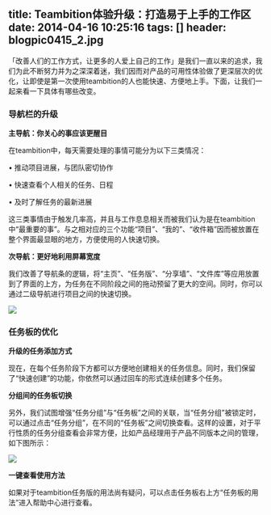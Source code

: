 title: Teambition体验升级：打造易于上手的工作区
date: 2014-04-16 10:25:16
tags: []
header: blogpic0415_2.jpg
---
「改善人们的工作方式，让更多的人爱上自己的工作」是我们一直以来的追求，我们为此不断努力并为之深深着迷，我们因而对产品的可用性体验做了更深层次的优化，让即使是第一次使用teambition的人也能快速、方便地上手。下面，让我们一起来看一下具体有哪些改变。


### 导航栏的升级

**主导航：你关心的事应该更醒目**

在teambition中，每天需要处理的事情可能分为以下三类情况：

   • 推动项目进展，与团队密切协作

   • 快速查看个人相关的任务、日程

   • 及时了解任务的最新进展

这三类事情由于触发几率高，并且与工作息息相关而被我们认为是在teambition中“最重要的事”。与之相对应的三个功能“项目”、“我的”、“收件箱”因而被放置在整个界面最显眼的地方，方便使用的人快速切换。


**次导航：更好地利用屏幕宽度**    

我们改善了导航条的逻辑，将“主页”、“任务版”、“分享墙”、“文件库”等应用放置到了界面的上方，为任务在不同阶段之间的拖动预留了更大的空间。同时，你可以通过二级导航进行项目之间的快速切换。

![](/blog/image/图1.png)


### 任务板的优化

**升级的任务添加方式**

现在，在每个任务阶段下方都可以方便地创建相关的任务信息。同时，我们保留了“快速创建”的功能，你依然可以通过回车的形式连续创建多个任务。

**分组间的任务板切换**

另外，我们试图增强“任务分组”与“任务板”之间的关联，当“任务分组”被锁定时，可以通过点击“任务分组”，在不同的“任务板”之间切换查看。这样的设置，对于平行性质的任务分组查看会非常方便，比如产品经理用于产品不同版本之间的管理，如下图所示：

![](/blog/image/1397615480819图2.png)

**一键查看使用方法**

如果对于teambition任务版的用法尚有疑问，可以点击任务板右上方“任务板的用法”进入帮助中心进行查看。